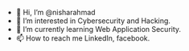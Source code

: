 - 👋 Hi, I’m @nisharahmad
- 👀 I’m interested in Cybersecurity and Hacking.
- 🌱 I’m currently learning Web Application Security.
- 📫 How to reach me LinkedIn, facebook.

<!---
nisharahmad/nisharahmad is a ✨ special ✨ repository because its `README.md` (this file) appears on your GitHub profile.
You can click the Preview link to take a look at your changes.
--->
